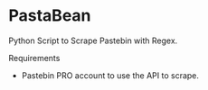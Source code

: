 # PastaBean
Python Script to Scrape Pastebin with Regex.

Requirements
- Pastebin PRO account to use the API to scrape.


